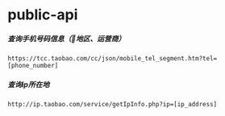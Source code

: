 # public-api

##### 查询手机号码信息（地区、运营商）   
`https://tcc.taobao.com/cc/json/mobile_tel_segment.htm?tel=[phone_number]`

##### 查询ip所在地
`http://ip.taobao.com/service/getIpInfo.php?ip=[ip_address]`
